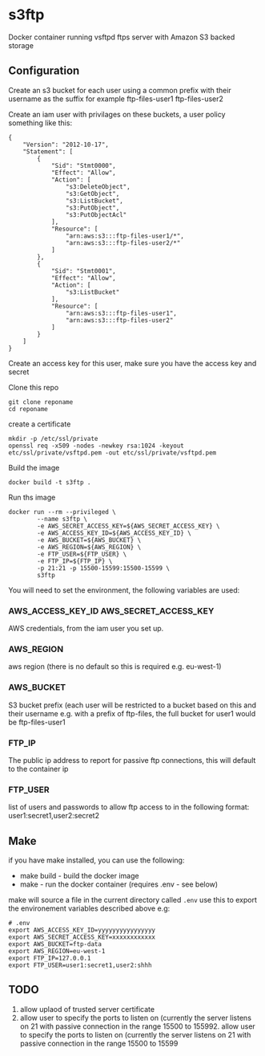 s3ftp
=====

Docker container running vsftpd ftps server with Amazon S3 backed storage

Configuration
-------------

Create an s3 bucket for each user using a common prefix with their username as the suffix
for example 
    ftp-files-user1
    ftp-files-user2

Create an iam user with privilages on these buckets, a user policy something like this: 

    {
        "Version": "2012-10-17",
        "Statement": [
            {
                "Sid": "Stmt0000",
                "Effect": "Allow",
                "Action": [
                    "s3:DeleteObject",
                    "s3:GetObject",
                    "s3:ListBucket",
                    "s3:PutObject",
                    "s3:PutObjectAcl"
                ],
                "Resource": [
                    "arn:aws:s3:::ftp-files-user1/*",
                    "arn:aws:s3:::ftp-files-user2/*"
                ]
            },
            {
                "Sid": "Stmt0001",
                "Effect": "Allow",
                "Action": [
                    "s3:ListBucket"
                ],
                "Resource": [
                    "arn:aws:s3:::ftp-files-user1",
                    "arn:aws:s3:::ftp-files-user2"
                ]
            }
        ]
    }


Create an access key for this user, make sure you have the access key and secret


Clone this repo

    git clone reponame
    cd reponame

create a certificate
    
    mkdir -p /etc/ssl/private
    openssl req -x509 -nodes -newkey rsa:1024 -keyout etc/ssl/private/vsftpd.pem -out etc/ssl/private/vsftpd.pem


Build the image

    docker build -t s3ftp .

Run ths image    

    docker run --rm --privileged \
    		--name s3ftp \
    		-e AWS_SECRET_ACCESS_KEY=${AWS_SECRET_ACCESS_KEY} \
    		-e AWS_ACCESS_KEY_ID=${AWS_ACCESS_KEY_ID} \
    		-e AWS_BUCKET=${AWS_BUCKET} \
    		-e AWS_REGION=${AWS_REGION} \
    		-e FTP_USER=${FTP_USER} \
    		-e FTP_IP=${FTP_IP} \
    		-p 21:21 -p 15500-15599:15500-15599 \
    		s3ftp

You will need to set the environment, the following variables are used:

### AWS_ACCESS_KEY_ID AWS_SECRET_ACCESS_KEY

AWS credentials, from the iam user you set up.


### AWS_REGION

aws region (there is no default so this is required e.g. eu-west-1)


### AWS_BUCKET

S3 bucket prefix (each user will be restricted to a bucket based on this and their username
e.g. with a prefix of ftp-files, the full bucket for user1 would be ftp-files-user1

### FTP_IP
The public ip address to report for passive ftp connections, this will default to the container ip

### FTP_USER

list of users and passwords to allow ftp access to in the following format:
user1:secret1,user2:secret2


Make
----

if you have make installed, you can use the following:

- make build - build the docker image
- make - run the docker container (requires .env - see below)

make will source a file in the current directory called `.env` use this to export the environement variables described above e.g:

    # .env
    export AWS_ACCESS_KEY_ID=yyyyyyyyyyyyyyyy
    export AWS_SECRET_ACCESS_KEY=xxxxxxxxxxxx
    export AWS_BUCKET=ftp-data
    export AWS_REGION=eu-west-1
    export FTP_IP=127.0.0.1
    export FTP_USER=user1:secret1,user2:shhh

TODO
----
1. allow uplaod of trusted server certificate
2. allow user to specify the ports to listen on (currently the server listens on 21 with passive connection in the range 15500 to 155992. allow user to specify the ports to listen on (currently the server listens on 21 with passive connection in the range 15500 to 15599
